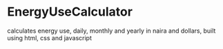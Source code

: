 # EnergyUseCalculator
calculates energy use, daily, monthly and yearly in naira and dollars, built using html, css and javascript
